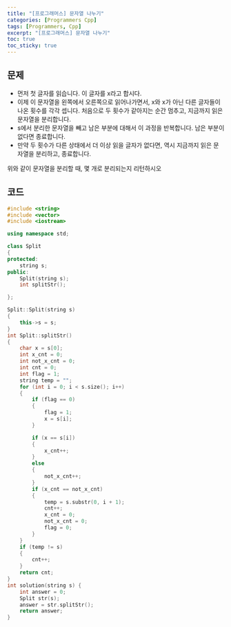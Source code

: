 ```yaml
---
title: "[프로그래머스] 문자열 나누기"
categories: [Programmers Cpp]
tags: [Programmers, Cpp]
excerpt: "[프로그래머스] 문자열 나누기"
toc: true
toc_sticky: true
---
```


## 문제

- 먼저 첫 글자를 읽습니다. 이 글자를 x라고 합시다.
- 이제 이 문자열을 왼쪽에서 오른쪽으로 읽어나가면서, x와 x가 아닌 다른 글자들이 나온 횟수를 각각 셉니다. 처음으로 두 횟수가 같아지는 순간 멈추고, 지금까지 읽은 문자열을 분리합니다.
- s에서 분리한 문자열을 빼고 남은 부분에 대해서 이 과정을 반복합니다. 남은 부분이 없다면 종료합니다.
- 만약 두 횟수가 다른 상태에서 더 이상 읽을 글자가 없다면, 역시 지금까지 읽은 문자열을 분리하고, 종료합니다. <br>

위와 같이 문자열을 분리할 때, 몇 개로 분리되는지 리턴하시오

## 코드

```cpp
#include <string>
#include <vector>
#include <iostream>

using namespace std;

class Split
{
protected:
    string s;
public:
    Split(string s);
    int splitStr();

};

Split::Split(string s)
{
    this->s = s;
}
int Split::splitStr()
{
    char x = s[0];
    int x_cnt = 0;
    int not_x_cnt = 0;
    int cnt = 0;
    int flag = 1;
    string temp = "";
    for (int i = 0; i < s.size(); i++)
    {
        if (flag == 0)
        {
            flag = 1;
            x = s[i];
        }

        if (x == s[i])
        {
            x_cnt++;
        }
        else
        {
            not_x_cnt++;
        }
        if (x_cnt == not_x_cnt)
        {
            temp = s.substr(0, i + 1);
            cnt++;
            x_cnt = 0;
            not_x_cnt = 0;
            flag = 0;
        }
    }
    if (temp != s)
    {
        cnt++;
    }
    return cnt;
}
int solution(string s) {
    int answer = 0;
    Split str(s);
    answer = str.splitStr();
    return answer;
}
```
